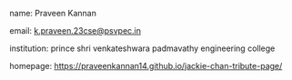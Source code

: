 name: Praveen Kannan

email: k.praveen.23cse@psvpec.in

institution: prince shri venkateshwara padmavathy engineering college

homepage: https://praveenkannan14.github.io/jackie-chan-tribute-page/
